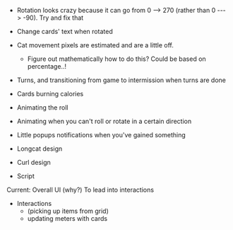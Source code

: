 + Rotation looks crazy because it can go from 0 --> 270 (rather than 0 ---> -90). Try and fix that 

+ Change cards' text when rotated

+ Cat movement pixels are estimated and are a little off.
  + Figure out mathematically how to do this? Could be based on percentage..!

+ Turns, and transitioning from game to intermission when turns are done

+ Cards burning calories

+ Animating the roll

+ Animating when you can't roll or rotate in a certain direction

+ Little popups notifications when you've gained something 

+ Longcat design

+ Curl design 

+ Script



Current:
Overall UI 
(why?) To lead into interactions
+ Interactions 
  + (picking up items from grid)
  + updating meters with cards
